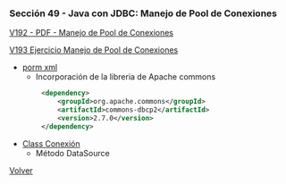 ### Sección 49 - Java con JDBC: Manejo de Pool de Conexiones 

[V192 - PDF - Manejo de Pool de Conexiones](Apuntes/CJDBC-A-Leccion-PoolConexiones.pdf)

[V193 Ejercicio Manejo de Pool de Conexiones](V193_Ejercicio_Manejo_de_Pool_de_Conexiones/src/main/java)
- [porm xml](V193_Ejercicio_Manejo_de_Pool_de_Conexiones/pom.xml)
    * Incorporación de la libreria de Apache commons

```xml
        <dependency>
            <groupId>org.apache.commons</groupId>
            <artifactId>commons-dbcp2</artifactId>
            <version>2.7.0</version>
        </dependency>
```

- [Class Conexión](V193_Ejercicio_Manejo_de_Pool_de_Conexiones/src/main/java/datos/Conexion.java)
    * Método DataSource

[Volver](../)